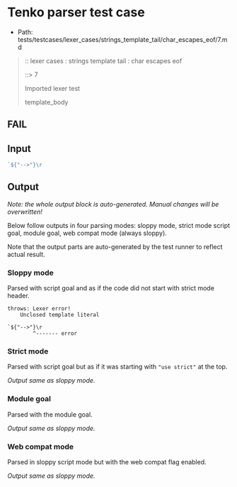 # Tenko parser test case

- Path: tests/testcases/lexer_cases/strings_template_tail/char_escapes_eof/7.md

> :: lexer cases : strings template tail : char escapes eof
>
> ::> 7
>
> Imported lexer test
>
> template_body

## FAIL

## Input

`````js
`${"-->"}\r
`````

## Output

_Note: the whole output block is auto-generated. Manual changes will be overwritten!_

Below follow outputs in four parsing modes: sloppy mode, strict mode script goal, module goal, web compat mode (always sloppy).

Note that the output parts are auto-generated by the test runner to reflect actual result.

### Sloppy mode

Parsed with script goal and as if the code did not start with strict mode header.

`````
throws: Lexer error!
    Unclosed template literal

`${"-->"}\r
        ^------- error
`````

### Strict mode

Parsed with script goal but as if it was starting with `"use strict"` at the top.

_Output same as sloppy mode._

### Module goal

Parsed with the module goal.

_Output same as sloppy mode._

### Web compat mode

Parsed in sloppy script mode but with the web compat flag enabled.

_Output same as sloppy mode._
